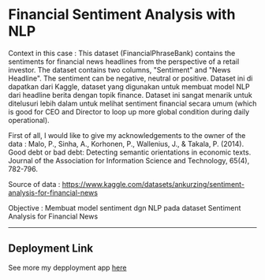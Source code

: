 # Financial Sentiment Analysis with NLP

Context in this case : This dataset (FinancialPhraseBank) contains the sentiments for financial news headlines from the perspective of a retail investor. The dataset contains two columns, "Sentiment" and "News Headline". The sentiment can be negative, neutral or positive. Dataset ini di dapatkan dari Kaggle, dataset yang digunakan untuk membuat model NLP dari headline berita dengan topik finance. Dataset ini sangat menarik untuk ditelusuri lebih dalam untuk melihat sentiment financial secara umum (which is good for CEO and Director to loop up more global condition during daily operational).

First of all, I would like to give my acknowledgements to the owner of the data : Malo, P., Sinha, A., Korhonen, P., Wallenius, J., & Takala, P. (2014). Good debt or bad debt: Detecting semantic orientations in economic texts. Journal of the Association for Information Science and Technology, 65(4), 782-796.

Source of data : https://www.kaggle.com/datasets/ankurzing/sentiment-analysis-for-financial-news

Objective : Membuat model sentiment dgn NLP pada dataset Sentiment Analysis for Financial News

---

## Deployment Link

See more my depployment app [here](https://front-fin-hans.herokuapp.com)